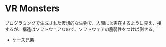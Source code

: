 VR Monsters
===========

プログラミングで生成された仮想的な生物で、人間には実在するように見え、接するが、構造はソフトウェアなので、ソフトウェアの脆弱性をつけば倒せる。


* [ケース兄弟](./CaseBros/profile.vr.md)
